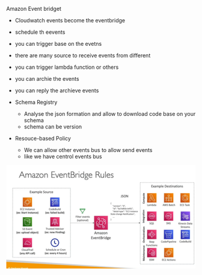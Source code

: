 Amazon Event bridget

- Cloudwatch events become the eventbridge 
- schedule th eevents
- you can trigger base on the evetns
- there are many source to receive events from different
- you can trigger lambda function or others
- you can archie the events
- you can reply the archieve events

- Schema Registry
    - Analyse the json formation and allow to download code base on your schema
    - schema can be version

- Resouce-based Policy
    - We can allow other events bus to allow send events
    - like we have centrol events bus







<img src="img/01.png" />